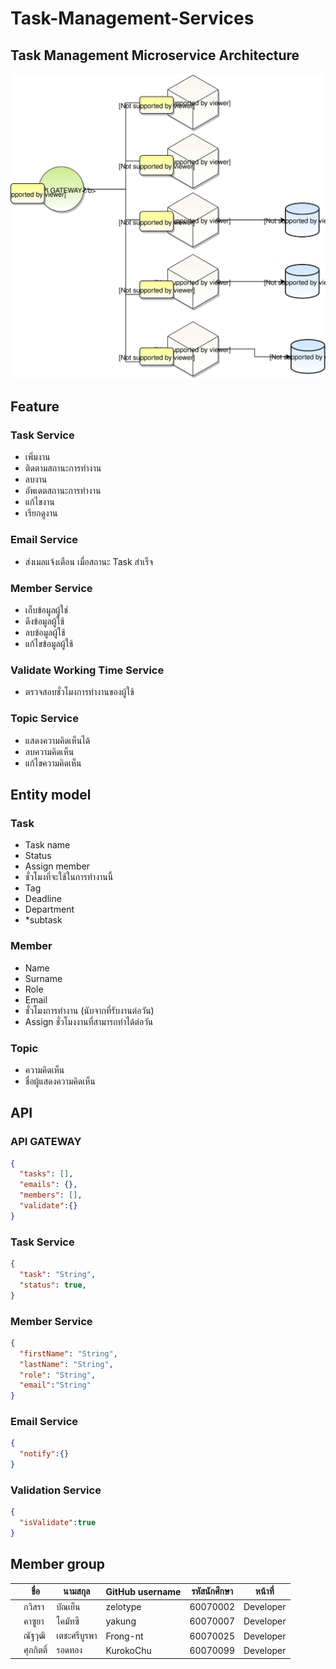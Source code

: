 # Task-Management-Services

## Task Management Microservice Architecture
<img src="Task Management Microservice Architecture.svg">

## Feature
### Task Service
-	เพิ่มงาน 
-	ติดตามสถานะการทำงาน
-	ลบงาน
-	อัพเดตสถานะการทำงาน
-	แก้ไขงาน
-	เรียกดูงาน

### Email Service 
-	ส่งเมลแจ้งเตือน เมื่อสถานะ Task สำเร็จ

### Member Service
-	เก็บข้อมูลผู้ใช่
-	ดึงข้อมูลผู้ใช้
-	ลบข้อมูลผู้ใช้
-	แก้ไขข้อมูลผู้ใช้

### Validate Working Time Service
-	ตรวจสอบชั่วโมงการทำงานของผู้ใช้

### Topic Service
-	แสดงความคิดเห็นได้
-	ลบความคิดเห็น
-	แก้ไขความคิดเห็น

## Entity model
### Task
-	Task name 
-	Status
-	Assign member
-	ชั่วโมงที่จะใช้ในการทำงานนี้
-	Tag
-	Deadline
-	Department
-	*subtask

### Member
-	Name
-	Surname
-	Role
-	Email
-	ชั่วโมงการทำงาน (นับจากที่รับงานต่อวัน)
-	Assign ชั่วโมงงานที่สามารถทำได้ต่อวัน
### Topic
-	ความคิดเห็น
-	ชื่อผู้แสดงความคิดเห็น


## API
### API GATEWAY

```json
{
  "tasks": [],
  "emails": {},
  "members": [],
  "validate":{}
}
```


### Task Service

```json
{
  "task": "String",
  "status": true,
}
```

### Member Service

```json
{
  "firstName": "String",
  "lastName": "String",
  "role": "String",
  "email":"String"
}
```
### Email Service

```json
{
  "notify":{}
}
```

### Validation Service

```json
{
  "isValidate":true
}
```

## Member group
|   | ชื่อ  | นามสกุล  | GitHub username  | รหัสนักศึกษา  | หน้าที่  |
|---|---|---|---|---|---|
|   | กวิสรา  | บัณเย็น  | zelotype  | 60070002  | Developer  |
|   | คาซูยา | โคมัทซึ  | yakung  | 60070007  | Developer  |
|   |  ณัฐวุฒิ | เตชะศรีบูรพา  | Frong-nt  | 60070025  | Developer  |
|   | ศุภกิตติ์  | รอดทอง  | KurokoChu  | 60070099  | Developer  |
